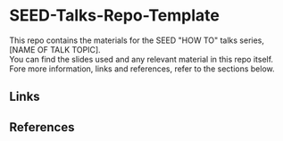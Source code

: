 # SEED-Talks-Repo-Template

This repo contains the materials for the SEED "HOW TO" talks series, [NAME OF TALK TOPIC].  
You can find the slides used and any relevant material in this repo itself.  
Fore more information, links and references, refer to the sections below.

## Links

## References

